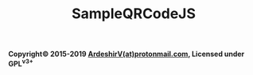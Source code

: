 <html>
  <head>
    <title>SampleQRCodeJS</title>
      <meta http-equiv="Content-Type" content="text/html; charset=UTF-8" />
      <meta name="viewport" content="width=device-width,initial-scale=1,user-scalable=no" />
    <!--<link rel="stylesheet" href="https://raw.githubusercontent.com/ArdeshirV/ardeshirv.github.io/master/css/av-darklee.css">-->
    <link rel="stylesheet" href="./css/av-darklee.css">
    <link rel="stylesheet" href="./css/style.css">
    <link rel="icon" href="img/tech-supp.png">
    <script src="https://cdn.freecodecamp.org/testable-projects-fcc/v1/bundle.js"></script>
    <script type="text/javascript" src="./js/qrcodejs/jquery.min.js"></script>
    <script type="text/javascript" src="./js/qrcodejs/qrcode.js"></script>
  </head>
  <body>
    <header>
      <h1>SampleQRCodeJS</h1>
    </header>
    <main>
      <article>
        <section>
          <h2></h2>
          <p></p>
        </section>
      </article>
    </main>
    <footer>
      <b/>
      <p class="copyright">
        Copyright&copy; 2015-2019 <a href="mailto:ArdeshirV@protonmail.com" alt="email">ArdeshirV(at)protonmail.com</a>, Licensed under GPL<sup>v3+</sup>
      <p/>
    </footer>
  
  <script type="text/javascript">
var qrcode = new QRCode(document.getElementById("qrcode"), {
    width : 100,
    height : 100,
    useSVG: true
});

function makeCode () {
  var elText = document.getElementById("text_v");
  if (!elText.value) {
    alert("Input a text");
    elText.focus();
    return;
  }
  qrcode.makeCode(elText.value);
}

makeCode();

$("#text_v").
  on("blur", function () {
      makeCode();
  }).
  on("keydown", function (e) {
      if (e.keyCode == 13) {
          makeCode();
      }
  });
  </script>
  </body>
</html>

